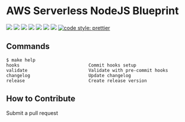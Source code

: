 # AWS Serverless NodeJS Blueprint

[![](https://img.shields.io/github/license/ik-serverless/aws-blueprint-function-nodejs)](https://github.com/ik-serverless/aws-blueprint-function-nodejs)
![](https://github.com/ik-serverless/aws-blueprint-function-nodejs/workflows/NodeJS/badge.svg)
![](https://github.com/ik-serverless/aws-blueprint-function-nodejs/workflows/Validate/badge.svg)
![](https://img.shields.io/github/v/tag/ik-serverless/aws-blueprint-function-nodejs)
[![](https://img.shields.io/github/languages/code-size/ik-serverless/aws-blueprint-function-nodejs)](https://github.com/ik-serverless/aws-blueprint-function-nodejs)
[![](https://img.shields.io/github/repo-size/ik-serverless/aws-blueprint-function-nodejs)](https://github.com/ik-serverless/aws-blueprint-function-nodejs)
![](https://img.shields.io/github/languages/top/ik-serverless/aws-blueprint-function-nodejs?color=green&logo=typescript&logoColor=blue)
[![code style: prettier](https://img.shields.io/badge/code_style-prettier-ff69b4.svg?style=flat-square)](https://github.com/prettier/prettier)

## Commands

<!-- START makefile-doc -->
```
$ make help
hooks                          Commit hooks setup
validate                       Validate with pre-commit hooks
changelog                      Update changelog
release                        Create release version
```
<!-- END makefile-doc -->

## How to Contribute

Submit a pull request
